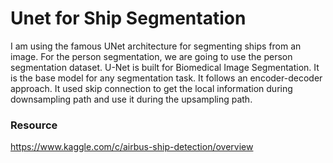 # Unet for Ship Segmentation

I am using the famous UNet architecture for segmenting ships from an image. For the person segmentation, we are going to use the person segmentation dataset. U-Net is built for Biomedical Image Segmentation. It is the base model for any segmentation task. It follows an encoder-decoder approach. It used skip connection to get the local information during downsampling path and use it during the upsampling path.

### Resource

https://www.kaggle.com/c/airbus-ship-detection/overview

